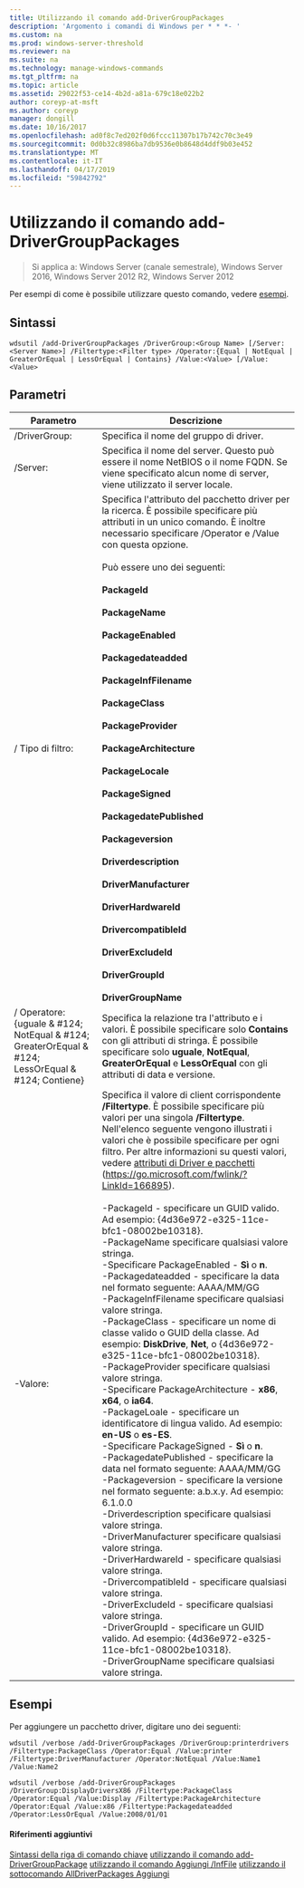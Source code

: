 ```yaml
---
title: Utilizzando il comando add-DriverGroupPackages
description: 'Argomento i comandi di Windows per * * *- '
ms.custom: na
ms.prod: windows-server-threshold
ms.reviewer: na
ms.suite: na
ms.technology: manage-windows-commands
ms.tgt_pltfrm: na
ms.topic: article
ms.assetid: 29022f53-ce14-4b2d-a81a-679c18e022b2
author: coreyp-at-msft
ms.author: coreyp
manager: dongill
ms.date: 10/16/2017
ms.openlocfilehash: ad0f8c7ed202f0d6fccc11307b17b742c70c3e49
ms.sourcegitcommit: 0d0b32c8986ba7db9536e0b8648d4ddf9b03e452
ms.translationtype: MT
ms.contentlocale: it-IT
ms.lasthandoff: 04/17/2019
ms.locfileid: "59842792"
---
```

# <a name="using-the-add-drivergrouppackages-command"></a>Utilizzando il comando add-DriverGroupPackages

>Si applica a: Windows Server (canale semestrale), Windows Server 2016, Windows Server 2012 R2, Windows Server 2012

Per esempi di come è possibile utilizzare questo comando, vedere [esempi](#BKMK_examples).
## <a name="syntax"></a>Sintassi
```
wdsutil /add-DriverGroupPackages /DriverGroup:<Group Name> [/Server:<Server Name>] /Filtertype:<Filter type> /Operator:{Equal | NotEqual | GreaterOrEqual | LessOrEqual | Contains} /Value:<Value> [/Value:<Value>
```
## <a name="parameters"></a>Parametri
|Parametro|Descrizione|
|-------|--------|
|/DriverGroup:<Group Name>|Specifica il nome del gruppo di driver.|
|/Server:<Server name>|Specifica il nome del server. Questo può essere il nome NetBIOS o il nome FQDN. Se viene specificato alcun nome di server, viene utilizzato il server locale.|
|/ Tipo di filtro:<Filter type>|Specifica l'attributo del pacchetto driver per la ricerca. È possibile specificare più attributi in un unico comando. È inoltre necessario specificare /Operator e /Value con questa opzione.<br /><br /><Filter type> Può essere uno dei seguenti:<br /><br />**PackageId**<br /><br />**PackageName**<br /><br />**PackageEnabled**<br /><br />**Packagedateadded**<br /><br />**PackageInfFilename**<br /><br />**PackageClass**<br /><br />**PackageProvider**<br /><br />**PackageArchitecture**<br /><br />**PackageLocale**<br /><br />**PackageSigned**<br /><br />**PackagedatePublished**<br /><br />**Packageversion**<br /><br />**Driverdescription**<br /><br />**DriverManufacturer**<br /><br />**DriverHardwareId**<br /><br />**DrivercompatibleId**<br /><br />**DriverExcludeId**<br /><br />**DriverGroupId**<br /><br />**DriverGroupName**|
|/ Operatore: {uguale & #124; NotEqual & #124; GreaterOrEqual & #124; LessOrEqual & #124; Contiene}|Specifica la relazione tra l'attributo e i valori. È possibile specificare solo **Contains** con gli attributi di stringa. È possibile specificare solo **uguale**, **NotEqual**, **GreaterOrEqual** e **LessOrEqual** con gli attributi di data e versione.|
|-Valore:<Value>|Specifica il valore di client corrispondente **/Filtertype**. È possibile specificare più valori per una singola **/Filtertype**. Nell'elenco seguente vengono illustrati i valori che è possibile specificare per ogni filtro. Per altre informazioni su questi valori, vedere [attributi di Driver e pacchetti](https://go.microsoft.com/fwlink/?LinkId=166895) (https://go.microsoft.com/fwlink/?LinkId=166895).<br /><br />-PackageId - specificare un GUID valido. Ad esempio: {4d36e972-e325-11ce-bfc1-08002be10318}.<br />-PackageName specificare qualsiasi valore stringa.<br />-Specificare PackageEnabled - **Sì** o **n**.<br />-Packagedateadded - specificare la data nel formato seguente: AAAA/MM/GG<br />-PackageInfFilename specificare qualsiasi valore stringa.<br />-PackageClass - specificare un nome di classe valido o GUID della classe. Ad esempio: **DiskDrive**, **Net**, o {4d36e972-e325-11ce-bfc1-08002be10318}.<br />-PackageProvider specificare qualsiasi valore stringa.<br />-Specificare PackageArchitecture - **x86**, **x64**, o **ia64**.<br />-PackageLoale - specificare un identificatore di lingua valido. Ad esempio: **en-US** o **es-ES**.<br />-Specificare PackageSigned - **Sì** o **n**.<br />-PackagedatePublished - specificare la data nel formato seguente: AAAA/MM/GG<br />-Packageversion - specificare la versione nel formato seguente: a.b.x.y. Ad esempio: 6.1.0.0<br />-Driverdescription specificare qualsiasi valore stringa.<br />-DriverManufacturer specificare qualsiasi valore stringa.<br />-DriverHardwareId - specificare qualsiasi valore stringa.<br />-DrivercompatibleId - specificare qualsiasi valore stringa.<br />-DriverExcludeId - specificare qualsiasi valore stringa.<br />-DriverGroupId - specificare un GUID valido. Ad esempio: {4d36e972-e325-11ce-bfc1-08002be10318}.<br />-DriverGroupName specificare qualsiasi valore stringa.|
## <a name="BKMK_examples"></a>Esempi
Per aggiungere un pacchetto driver, digitare uno dei seguenti:
```
wdsutil /verbose /add-DriverGroupPackages /DriverGroup:printerdrivers /Filtertype:PackageClass /Operator:Equal /Value:printer /Filtertype:DriverManufacturer /Operator:NotEqual /Value:Name1 /Value:Name2
```
```
wdsutil /verbose /add-DriverGroupPackages /DriverGroup:DisplayDriversX86 /Filtertype:PackageClass /Operator:Equal /Value:Display /Filtertype:PackageArchitecture /Operator:Equal /Value:x86 /Filtertype:Packagedateadded /Operator:LessOrEqual /Value:2008/01/01
```
#### <a name="additional-references"></a>Riferimenti aggiuntivi
[Sintassi della riga di comando chiave](command-line-syntax-key.md)
[utilizzando il comando add-DriverGroupPackage](using-the-add-drivergrouppackage-command.md)
[utilizzando il comando Aggiungi /InfFile](using-the-add-driverpackage-command.md)
[utilizzando il sottocomando AllDriverPackages Aggiungi](using-the-add-alldriverpackages-subcommand.md)
